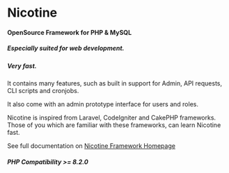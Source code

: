# Nicotine

#### OpenSource Framework for PHP & MySQL

##### Especially suited for web development.

##### Very fast.

It contains many features, such as built in support for Admin, API requests, CLI scripts and cronjobs.

It also come with an admin prototype interface for users and roles.

Nicotine is inspired from Laravel, CodeIgniter and CakePHP frameworks. Those of you which are familiar with these frameworks, can learn Nicotine fast.

See full documentation on [Nicotine Framework Homepage](https://nicotine-framework.com/)

##### PHP Compatibility >= 8.2.0
